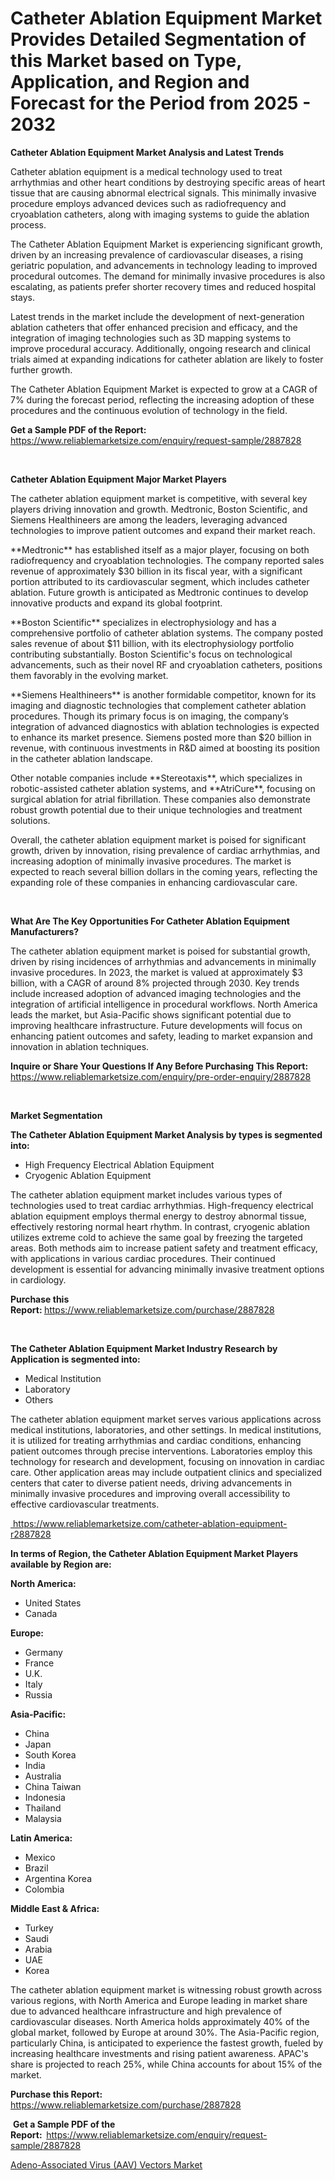 <p><h1>Catheter Ablation Equipment Market Provides Detailed Segmentation of this Market based on Type, Application, and Region and Forecast for the Period from 2025 - 2032</h1></p><p><strong>Catheter Ablation Equipment Market Analysis and Latest Trends</strong></p>
<p><p>Catheter ablation equipment is a medical technology used to treat arrhythmias and other heart conditions by destroying specific areas of heart tissue that are causing abnormal electrical signals. This minimally invasive procedure employs advanced devices such as radiofrequency and cryoablation catheters, along with imaging systems to guide the ablation process.</p><p>The Catheter Ablation Equipment Market is experiencing significant growth, driven by an increasing prevalence of cardiovascular diseases, a rising geriatric population, and advancements in technology leading to improved procedural outcomes. The demand for minimally invasive procedures is also escalating, as patients prefer shorter recovery times and reduced hospital stays.</p><p>Latest trends in the market include the development of next-generation ablation catheters that offer enhanced precision and efficacy, and the integration of imaging technologies such as 3D mapping systems to improve procedural accuracy. Additionally, ongoing research and clinical trials aimed at expanding indications for catheter ablation are likely to foster further growth.</p><p>The Catheter Ablation Equipment Market is expected to grow at a CAGR of 7% during the forecast period, reflecting the increasing adoption of these procedures and the continuous evolution of technology in the field.</p></p>
<p><strong>Get a Sample PDF of the Report:&nbsp;</strong> <a href="https://www.reliablemarketsize.com/enquiry/request-sample/2887828?utm_campaign=3178&utm_medium=2&utm_source=Github&utm_content=ia&utm_term=14032025&utm_id=catheter-ablation-equipment">https://www.reliablemarketsize.com/enquiry/request-sample/2887828</a></p>
<p>&nbsp;</p>
<p><strong>Catheter Ablation Equipment Major Market Players</strong></p>
<p><p>The catheter ablation equipment market is competitive, with several key players driving innovation and growth. Medtronic, Boston Scientific, and Siemens Healthineers are among the leaders, leveraging advanced technologies to improve patient outcomes and expand their market reach.</p><p>**Medtronic** has established itself as a major player, focusing on both radiofrequency and cryoablation technologies. The company reported sales revenue of approximately $30 billion in its fiscal year, with a significant portion attributed to its cardiovascular segment, which includes catheter ablation. Future growth is anticipated as Medtronic continues to develop innovative products and expand its global footprint.</p><p>**Boston Scientific** specializes in electrophysiology and has a comprehensive portfolio of catheter ablation systems. The company posted sales revenue of about $11 billion, with its electrophysiology portfolio contributing substantially. Boston Scientific's focus on technological advancements, such as their novel RF and cryoablation catheters, positions them favorably in the evolving market.</p><p>**Siemens Healthineers** is another formidable competitor, known for its imaging and diagnostic technologies that complement catheter ablation procedures. Though its primary focus is on imaging, the company’s integration of advanced diagnostics with ablation technologies is expected to enhance its market presence. Siemens posted more than $20 billion in revenue, with continuous investments in R&D aimed at boosting its position in the catheter ablation landscape.</p><p>Other notable companies include **Stereotaxis**, which specializes in robotic-assisted catheter ablation systems, and **AtriCure**, focusing on surgical ablation for atrial fibrillation. These companies also demonstrate robust growth potential due to their unique technologies and treatment solutions.</p><p>Overall, the catheter ablation equipment market is poised for significant growth, driven by innovation, rising prevalence of cardiac arrhythmias, and increasing adoption of minimally invasive procedures. The market is expected to reach several billion dollars in the coming years, reflecting the expanding role of these companies in enhancing cardiovascular care.</p></p>
<p>&nbsp;</p>
<p><strong>What Are The Key Opportunities For Catheter Ablation Equipment Manufacturers?</strong></p>
<p><p>The catheter ablation equipment market is poised for substantial growth, driven by rising incidences of arrhythmias and advancements in minimally invasive procedures. In 2023, the market is valued at approximately $3 billion, with a CAGR of around 8% projected through 2030. Key trends include increased adoption of advanced imaging technologies and the integration of artificial intelligence in procedural workflows. North America leads the market, but Asia-Pacific shows significant potential due to improving healthcare infrastructure. Future developments will focus on enhancing patient outcomes and safety, leading to market expansion and innovation in ablation techniques.</p></p>
<p><strong>Inquire or Share Your Questions If Any Before Purchasing This Report:</strong> <a href="https://www.reliablemarketsize.com/enquiry/pre-order-enquiry/2887828?utm_campaign=3178&utm_medium=2&utm_source=Github&utm_content=ia&utm_term=14032025&utm_id=catheter-ablation-equipment">https://www.reliablemarketsize.com/enquiry/pre-order-enquiry/2887828</a></p>
<p>&nbsp;</p>
<p><strong>Market Segmentation</strong></p>
<p><strong>The Catheter Ablation Equipment Market Analysis by types is segmented into:</strong></p>
<p><ul><li>High Frequency Electrical Ablation Equipment</li><li>Cryogenic Ablation Equipment</li></ul></p>
<p><p>The catheter ablation equipment market includes various types of technologies used to treat cardiac arrhythmias. High-frequency electrical ablation equipment employs thermal energy to destroy abnormal tissue, effectively restoring normal heart rhythm. In contrast, cryogenic ablation utilizes extreme cold to achieve the same goal by freezing the targeted areas. Both methods aim to increase patient safety and treatment efficacy, with applications in various cardiac procedures. Their continued development is essential for advancing minimally invasive treatment options in cardiology.</p></p>
<p><strong>Purchase this Report:&nbsp;</strong><a href="https://www.reliablemarketsize.com/purchase/2887828?utm_campaign=3178&utm_medium=2&utm_source=Github&utm_content=ia&utm_term=14032025&utm_id=catheter-ablation-equipment">https://www.reliablemarketsize.com/purchase/2887828</a></p>
<p>&nbsp;</p>
<p><strong>The Catheter Ablation Equipment Market Industry Research by Application is segmented into:</strong></p>
<p><ul><li>Medical Institution</li><li>Laboratory</li><li>Others</li></ul></p>
<p><p>The catheter ablation equipment market serves various applications across medical institutions, laboratories, and other settings. In medical institutions, it is utilized for treating arrhythmias and cardiac conditions, enhancing patient outcomes through precise interventions. Laboratories employ this technology for research and development, focusing on innovation in cardiac care. Other application areas may include outpatient clinics and specialized centers that cater to diverse patient needs, driving advancements in minimally invasive procedures and improving overall accessibility to effective cardiovascular treatments.</p></p>
<p><a href="https://www.reliablemarketsize.com/catheter-ablation-equipment-r2887828?utm_campaign=3178&utm_medium=2&utm_source=Github&utm_content=ia&utm_term=14032025&utm_id=catheter-ablation-equipment">&nbsp;https://www.reliablemarketsize.com/catheter-ablation-equipment-r2887828</a></p>
<p><strong>In terms of Region, the Catheter Ablation Equipment Market Players available by Region are:</strong></p>
<p>
    <p> <strong> North America: </strong>
        <ul>
            <li>United States</li>
            <li>Canada</li>
        </ul>
        </p> 
    <p> <strong> Europe: </strong>
        <ul>
            <li>Germany</li>
            <li>France</li>
            <li>U.K.</li>
            <li>Italy</li>
            <li>Russia</li>
        </ul>
        </p> 
    <p> <strong> Asia-Pacific: </strong>
        <ul>
            <li>China</li>
            <li>Japan</li>
            <li>South Korea</li>
            <li>India</li>
            <li>Australia</li>
            <li>China Taiwan</li>
            <li>Indonesia</li>
            <li>Thailand</li>
            <li>Malaysia</li>
        </ul>
        </p> 
    <p> <strong> Latin America: </strong>
        <ul>
            <li>Mexico</li>
            <li>Brazil</li>
            <li>Argentina Korea</li>
            <li>Colombia</li>
        </ul>
        </p> 
    <p> <strong> Middle East & Africa: </strong>
        <ul>
            <li>Turkey</li>
            <li>Saudi</li>
            <li>Arabia</li>
            <li>UAE</li>
            <li>Korea</li>
        </ul>
    </p>
    </p>
<p><p>The catheter ablation equipment market is witnessing robust growth across various regions, with North America and Europe leading in market share due to advanced healthcare infrastructure and high prevalence of cardiovascular diseases. North America holds approximately 40% of the global market, followed by Europe at around 30%. The Asia-Pacific region, particularly China, is anticipated to experience the fastest growth, fueled by increasing healthcare investments and rising patient awareness. APAC's share is projected to reach 25%, while China accounts for about 15% of the market.</p></p>
<p><strong>Purchase this Report: </strong><a href="https://www.reliablemarketsize.com/purchase/2887828?utm_campaign=3178&utm_medium=2&utm_source=Github&utm_content=ia&utm_term=14032025&utm_id=catheter-ablation-equipment">https://www.reliablemarketsize.com/purchase/2887828</a></p>
<p>&nbsp;<strong>Get a Sample PDF of the Report:&nbsp;&nbsp;</strong><a href="https://www.reliablemarketsize.com/enquiry/request-sample/2887828?utm_campaign=3178&utm_medium=2&utm_source=Github&utm_content=ia&utm_term=14032025&utm_id=catheter-ablation-equipment">https://www.reliablemarketsize.com/enquiry/request-sample/2887828</a></p>
<p><strong></strong></p>
<p><p><a href="https://github.com/boysabotzoc/Market-Research-Report-List-1/blob/main/adeno-associated-virus-aav-vectors-market.md?utm_campaign=3178&utm_medium=2&utm_source=Github&utm_content=ia&utm_term=14032025&utm_id=catheter-ablation-equipment">Adeno-Associated Virus (AAV) Vectors Market</a></p></p>